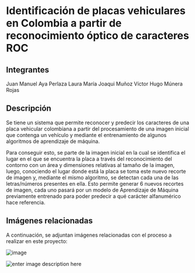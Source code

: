 ﻿
# Identificación de placas vehiculares en Colombia a partir de reconocimiento óptico de caracteres ROC

## Integrantes 

Juan Manuel Aya Perlaza
Laura María Joaqui Muñoz
Víctor Hugo Múnera Rojas

## Descripción 
Se tiene un sistema que permite reconocer y predecir los caracteres de una placa vehicular colombiana a partir del procesamiento de una imagen inicial que contenga un vehículo y mediante el entrenamiento de algunos algoritmos de aprendizaje de máquina.

Para conseguir esto, se parte de la imagen inicial en la cual se identifica el lugar en el que se encuentra la placa a través del reconocimiento del contorno con un área y dimensiones relativas al tamaño de la imagen, luego, conociendo el lugar donde está la placa se toma este nuevo recorte de imagen y, mediante el mismo algoritmo, se detectan cada una de las letras/números presentes en ella. Esto permite generar 6 nuevos recortes de imagen, cada uno pasará por un modelo de Aprendizaje de Máquina previamente entrenado para poder predecir a qué carácter alfanumérico hace referencia. 

## Imágenes relacionadas 

A continuación, se adjuntan imágenes relacionadas con el proceso a realizar en este proyecto:

![image](https://upload.wikimedia.org/wikipedia/commons/9/9c/California_license_plate_ANPR.png?1607060389900 )


![enter image description here](https://kipod.com/wp-content/uploads/2016/12/imageedit_3_2524798281-820x400.jpg)



